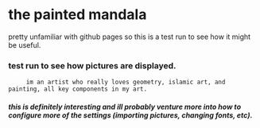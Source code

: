 # the painted mandala

pretty unfamiliar with github pages so this is a test run to see how it might be useful.

### test run to see how pictures are displayed.

         im an artist who really loves geometry, islamic art, and painting, all key components in my art.


#### **_this is definitely interesting and ill probably venture more into how to configure more of the settings (importing pictures, changing fonts, etc)._**
